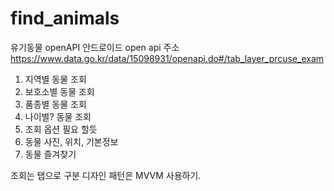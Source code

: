 # find_animals
유기동물 openAPI 안드로이드
open api 주소 https://www.data.go.kr/data/15098931/openapi.do#/tab_layer_prcuse_exam

 1. 지역별 동물 조회
 2. 보호소별 동물 조회
 3. 품종별 동물 조회
 4. 나이별? 동물 조회
 5. 조회 옵션 필요 할듯
 6. 동물 사진, 위치, 기본정보
 7. 동물 즐겨찾기
 
조회는 탭으로 구분
디자인 패턴은 MVVM 사용하기.
